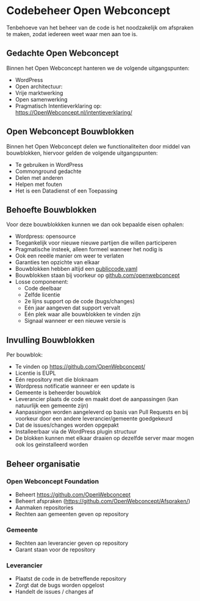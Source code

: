 # Codebeheer Open Webconcept
Tenbehoeve van het beheer van de code is het noodzakelijk om afspraken te maken, zodat iedereen weet waar men aan toe is.

## Gedachte Open Webconcept
Binnen het Open Webconcept hanteren we de volgende uitgangspunten:
* WordPress
* Open architectuur:
* Vrije marktwerking
* Open samenwerking
* Pragmatisch
Intentieverklaring op: https://OpenWebconcept.nl/intentieverklaring/

## Open Webconcept Bouwblokken
Binnen het Open Webconcept delen we functionaliteiten door middel van bouwblokken, hiervoor gelden de volgende uitgangspunten:
* Te gebruiken in WordPress 
* Commonground gedachte
* Delen met anderen 
* Helpen met fouten
* Het is een Datadienst of een Toepassing

## Behoefte Bouwblokken
Voor deze bouwblokkken kunnen we dan ook bepaalde eisen ophalen:
* Wordpress: opensource
* Toegankelijk voor nieuwe nieuwe partijen  die willen participeren
* Pragmatische insteek, alleen formeel wanneer het nodig is
* Ook een reeële manier om weer te verlaten
* Garanties ten opzichte van elkaar
* Bouwblokken hebben altijd een [publiccode.yaml](https://standard.publiccode.net/)
* Bouwblokken staan bij voorkeur op [github.com/openwebconcept](https://github.com/openwebconcept)
* Losse componenent:
	* Code deelbaar
	* Zelfde licentie
	* 2e lijns support op de code (bugs/changes)
	* Eén jaar aangeven dat support vervalt
	* Eén plek waar alle bouwblokken te vinden zijn 
	* Signaal wanneer er een nieuwe versie is

## Invulling Bouwblokken
Per bouwblok:
* Te vinden op https://github.com/OpenWebconcept/
* Licentie is EUPL
* Eén repository met die bloknaam
* Wordpress notificatie wanneer er een update is
* Gemeente is beheerder bouwblok
* Leverancier plaats de code en maakt doet de aanpassingen (kan natuurlijk een gemeente zijn)
* Aanpassingen worden aangeleverd op basis van Pull Requests en bij voorkeur door een andere leverancier/gemeente goedgekeurd
* Dat de issues/changes worden opgepakt
* Installeerbaar via de WordPress plugin structuur
* De blokken kunnen met elkaar draaien op dezelfde server maar mogen ook los geinstalleerd worden

## Beheer organisatie

### Open Webconcept Foundation
* Beheert https://github.com/OpenWebconcept
* Beheert afspraken (https://github.com/OpenWebconcept/Afspraken/)
* Aanmaken repositories
* Rechten  aan gemeenten geven op repository

### Gemeente
* Rechten aan leverancier geven op repository
* Garant staan voor de repository

### Leverancier
* Plaatst de code in de betreffende  repository
* Zorgt dat de bugs worden opgelost
* Handelt de issues / changes af
